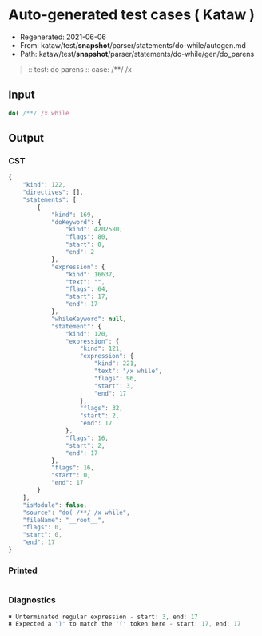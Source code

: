 # Auto-generated test cases ( Kataw )
- Regenerated: 2021-06-06
- From: kataw/test/__snapshot__/parser/statements/do-while/autogen.md
- Path: kataw/test/__snapshot__/parser/statements/do-while/gen/do_parens
> :: test: do parens
> :: case: /**/ /x
## Input

`````js
do( /**/ /x while
`````
## Output

### CST

```javascript
{
    "kind": 122,
    "directives": [],
    "statements": [
        {
            "kind": 169,
            "doKeyword": {
                "kind": 4202580,
                "flags": 80,
                "start": 0,
                "end": 2
            },
            "expression": {
                "kind": 16637,
                "text": "",
                "flags": 64,
                "start": 17,
                "end": 17
            },
            "whileKeyword": null,
            "statement": {
                "kind": 120,
                "expression": {
                    "kind": 121,
                    "expression": {
                        "kind": 221,
                        "text": "/x while",
                        "flags": 96,
                        "start": 3,
                        "end": 17
                    },
                    "flags": 32,
                    "start": 2,
                    "end": 17
                },
                "flags": 16,
                "start": 2,
                "end": 17
            },
            "flags": 16,
            "start": 0,
            "end": 17
        }
    ],
    "isModule": false,
    "source": "do( /**/ /x while",
    "fileName": "__root__",
    "flags": 0,
    "start": 0,
    "end": 17
}
```

### Printed

```javascript

```

### Diagnostics

```javascript
✖ Unterminated regular expression - start: 3, end: 17
✖ Expected a ')' to match the '(' token here - start: 17, end: 17

```

